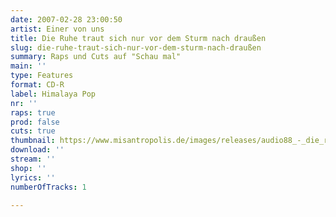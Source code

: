 ```yaml
---
date: 2007-02-28 23:00:50
artist: Einer von uns
title: Die Ruhe traut sich nur vor dem Sturm nach draußen
slug: die-ruhe-traut-sich-nur-vor-dem-sturm-nach-draußen
summary: Raps und Cuts auf "Schau mal"
main: ''
type: Features
format: CD-R
label: Himalaya Pop
nr: ''
raps: true
prod: false
cuts: true
thumbnail: https://www.misantropolis.de/images/releases/audio88_-_die_ruhe_traut_sich.jpg
download: ''
stream: ''
shop: ''
lyrics: ''
numberOfTracks: 1

---
```



